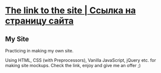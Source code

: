 # [The link to the site | Ссылка на страницу сайта](https://nurik7.github.io/my-site/)

## My Site
Practicing in making my own site. 

Using HTML, CSS (with Preprocessors), Vanilla JavaScript, jQuery etc. for making site mockups.
Check the link, enjoy and give me an offer ;)
